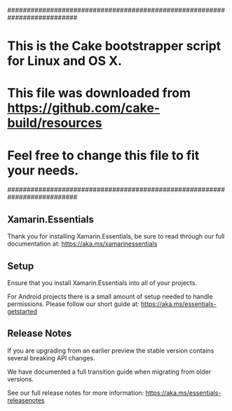 ##########################################################################
# This is the Cake bootstrapper script for Linux and OS X.
# This file was downloaded from https://github.com/cake-build/resources
# Feel free to change this file to fit your needs.
##########################################################################


## Xamarin.Essentials

Thank you for installing Xamarin.Essentials, be sure to read through our full documentation at:
https://aka.ms/xamarinessentials

## Setup

Ensure that you install Xamarin.Essentials into all of your projects.

For Android projects there is a small amount of setup needed to handle permissions. Please follow our short guide at:
https://aka.ms/essentials-getstarted

## Release Notes

If you are upgrading from an earlier preview the stable version contains several breaking API changes. 

We have documented a full transition guide when migrating from older versions. 

See our full release notes for more information: https://aka.ms/essentials-releasenotes
